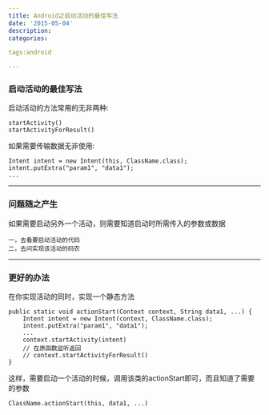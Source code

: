 ```yaml
---
title: Android之启动活动的最佳写法
date: '2015-05-04'
description:
categories:

tags:android

---
```


>

### 启动活动的最佳写法

>

启动活动的方法常用的无非两种:

	startActivity()
	startActivityForResult()

>

如果需要传输数据无非使用:

	Intent intent = new Intent(this, ClassName.class);
	intent.putExtra("param1", "data1");
	...

>

---

>

### 问题随之产生

>

如果需要启动另外一个活动，则需要知道启动时所需传入的参数或数据

	一，去看要启动活动的代码
	二，去问实现该活动的码农

>

---

>

### 更好的办法

>

在你实现活动的同时，实现一个静态方法

	public static void actionStart(Context context, String data1, ...) {
		Intent intent = new Intent(context, ClassName.class);
		intent.putExtra("param1", "data1");
		...
		context.startActivity(intent)
		// 在原函数监听返回
		// context.startActivityForResult()
	}

>

这样，需要启动一个活动的时候，调用该类的actionStart即可，而且知道了需要的参数

	ClassName.actionStart(this, data1, ...)


